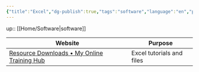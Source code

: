 ```yaml
---
{"title":"Excel","dg-publish":true,"tags":"software","language":"en","permalink":"/software/excel/","dgPassFrontmatter":true}
---
```


up:: [[Home/Software\|software]]

| Website | Purpose |
| ------- | ------- |
|     [Resource Downloads • My Online Training Hub](https://www.myonlinetraininghub.com/workbook-downloads)    |   Excel tutorials and files|